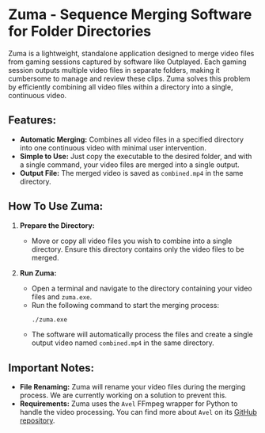 # Zuma - Sequence Merging Software for Folder Directories

Zuma is a lightweight, standalone application designed to merge video files from gaming sessions captured by software like Outplayed. Each gaming session outputs multiple video files in separate folders, making it cumbersome to manage and review these clips. Zuma solves this problem by efficiently combining all video files within a directory into a single, continuous video.

## Features:
- **Automatic Merging:** Combines all video files in a specified directory into one continuous video with minimal user intervention.
- **Simple to Use:** Just copy the executable to the desired folder, and with a single command, your video files are merged into a single output.
- **Output File:** The merged video is saved as `combined.mp4` in the same directory.

## How To Use Zuma:

1. **Prepare the Directory:**
   - Move or copy all video files you wish to combine into a single directory. Ensure this directory contains only the video files to be merged.

2. **Run Zuma:**
   - Open a terminal and navigate to the directory containing your video files and `zuma.exe`.
   - Run the following command to start the merging process:
     ```bash
     ./zuma.exe
     ```
   - The software will automatically process the files and create a single output video named `combined.mp4` in the same directory.

## Important Notes:
- **File Renaming:** Zuma will rename your video files during the merging process. We are currently working on a solution to prevent this.
- **Requirements:** Zuma uses the `Avel` FFmpeg wrapper for Python to handle the video processing. You can find more about `Avel` on its [GitHub repository](https://github.com/evliang/avel).
